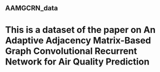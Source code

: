 ## AAMGCRN_data
# This is a dataset of the paper on An Adaptive Adjacency Matrix-Based Graph Convolutional Recurrent Network for Air Quality Prediction
